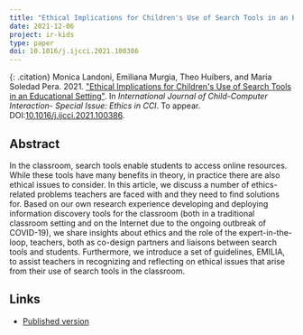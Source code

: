 ```yaml
---
title: "Ethical Implications for Children's Use of Search Tools in an Educational Setting"
date: 2021-12-06
project: ir-kids
type: paper
doi: 10.1016/j.ijcci.2021.100386
---
```


{: .citation}
Monica Landoni, Emiliana Murgia, Theo Huibers, and Maria Soledad Pera. 2021. ["Ethical Implications for Children's Use of Search Tools in an Educational Setting"](#). In <cite>International Journal of Child-Computer Interaction- Special Issue: Ethics in CCI</cite>. To appear. DOI:[10.1016/j.ijcci.2021.100386](https://doi.org/10.1016/j.ijcci.2021.100386).

## Abstract

In the classroom, search tools enable students to access online resources. While these tools have many benefits in theory, in practice there are also ethical issues to consider. In this article, we discuss a number of ethics-related problems teachers are faced with and they need to find solutions for. Based on our own research experience developing and deploying information discovery tools for the classroom (both in a traditional classroom setting and on the Internet due to the ongoing outbreak of COVID-19), we share insights about ethics and the role of the expert-in-the-loop, teachers, both as co-design partners and liaisons between search tools and students. Furthermore, we introduce a set of guidelines, EMILIA, to assist teachers in recognizing and reflecting on ethical issues that arise from their use of search tools in the classroom.

## Links

* [Published version](https://doi.org/10.1016/j.ijcci.2021.100386)